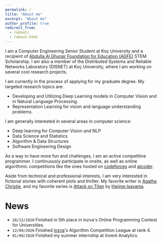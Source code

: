 ```yaml
---
permalink: /
title: "About me"
excerpt: "About me"
author_profile: true
redirect_from:
  - /about/
  - /about.html
---
```


I am a Computer Engineering Senior Student at Koç University and a recipient of [Abdulla Al Ghurair Foundation for Education (AGFE)](https://www.alghurairfoundation.org/en) STEM Scholarship. I am also a member of the Distributed Systems and Reliable Networks Laboratory (DISNET) at Koç University, where I am working on several
cool research projects.

I am currently in the process of applying for my graduate degree. My targeted research topics are:

* Developing and Utilizing Deep Learning models in Computer Vision and in Natural Language Processing.
* Representation Learning for vision and language understanding problems.

I am generally interested in several areas in computer science:
* Deep learning for Computer Vision and NLP
* Data Science and Statistics
* Algorithm & Data Structures
* Software Engineering Design

As a way to have more fun and challenges, I am an active competitive programmer. I continuously participate in onsite, as well as online algorithmic competitions like the ones hosted on [codeforces](https://codeforces.com/) and [atcoder](https://atcoder.jp/home).

Aside from technical and professional interests, I am very interested in fictional stories with coherent plots and thriller. My favorite writer is [Agatha Christie](https://en.wikipedia.org/wiki/Agatha_Christie), and my favorite series is [Attack on Titan](https://en.wikipedia.org/wiki/Attack_on_Titan) by [Hajime Isayama](https://en.wikipedia.org/wiki/Hajime_Isayama).  

# News
* `28/12/2020` Finished in 5th place in inzva's Online Programming Contest for Universities.
* `12/09/2020` Finished [inzva](https://inzva.com/)'s Algorithm Competition League at rank 4.
* `01/09/2020` Finished my summer internship at Invent Analytics.
